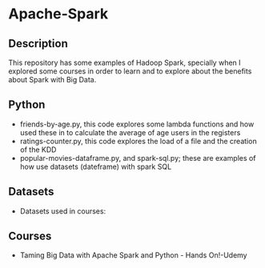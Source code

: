# Apache-Spark

## Description ##

This repository has some examples of Hadoop Spark, specially when I explored some courses in order to learn and to 
explore about the benefits about Spark with Big Data.

## Python ##
* friends-by-age.py, this code explores some lambda functions and how used these in to calculate the average of age users in the registers
* ratings-counter.py, this code explores the load of a file and the creation of the KDD
* popular-movies-dataframe.py, and spark-sql.py; these are examples of how use datasets (dateframe) with spark SQL 

## Datasets ##
* Datasets used in courses: 
## Courses ##

* Taming Big Data with Apache Spark and Python - Hands On!-Udemy 
